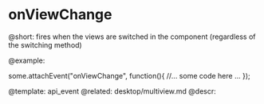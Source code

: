 onViewChange
=============


@short:
	fires when the views are switched in the component (regardless of the switching method)

@example: 
	
some.attachEvent("onViewChange", function(){
    //... some code here ... 
});

@template:	api_event
@related:
	desktop/multiview.md
@descr:


